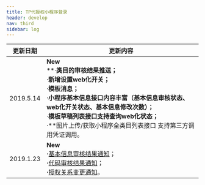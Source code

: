 ```yaml
---
title: TP代授权小程序登录
header: develop
nav: third
sidebar: log
---
```



|更新日期| 更新内容|
|-----|-----|
|2019.5.14	| **New** <br> **·**类目的审核结果推送； <br>**·**新增设置web化开关；<br>**·**模板消息；<br>**·**小程序基本信息接口内容丰富（基本信息审核状态、web化开关状态、基本信息修改次数）；<br>**·**模板草稿列表接口支持查询web化状态；<br>**·**图片上传/获取小程序全类目列表接口 支持第三方调用凭证调用。|
|2019.1.23 | **New** <br> **·**<a href="http://smartprogram.baidu.com/docs/develop/third/info/#基本信息审核结果通知">基本信息审核结果通知</a>；<br>**·**<a href="http://smartprogram.baidu.com/docs/develop/third/apppage/#代码审核结果通知">代码审核结果通知</a>；<br>**·**<a href="http://smartprogram.baidu.com/docs/develop/third/pro/">授权关系变更通知</a>。|


